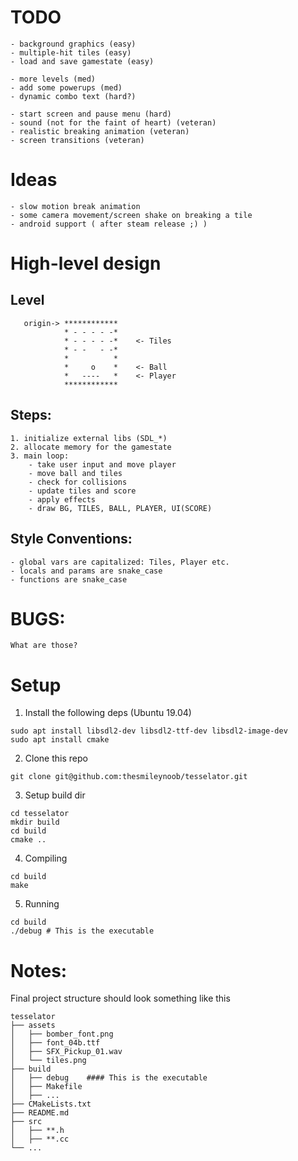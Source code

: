 # TODO
    - background graphics (easy)
    - multiple-hit tiles (easy)
    - load and save gamestate (easy)

    - more levels (med)
    - add some powerups (med)
    - dynamic combo text (hard?)

    - start screen and pause menu (hard)
    - sound (not for the faint of heart) (veteran)
    - realistic breaking animation (veteran)
    - screen transitions (veteran)



# Ideas
    - slow motion break animation
    - some camera movement/screen shake on breaking a tile
    - android support ( after steam release ;) )


# High-level design
## Level

       origin-> ************
                * - - - - -*
                * - - - - -*    <- Tiles
                * - -   - -*
                *          *
                *     o    *    <- Ball
                *   ----   *    <- Player
                ************

## Steps:
    1. initialize external libs (SDL_*)
    2. allocate memory for the gamestate
    3. main loop:
        - take user input and move player
        - move ball and tiles
        - check for collisions
        - update tiles and score
        - apply effects
        - draw BG, TILES, BALL, PLAYER, UI(SCORE)

## Style Conventions:
    - global vars are capitalized: Tiles, Player etc.
    - locals and params are snake_case
    - functions are snake_case

# BUGS:
    What are those?


# Setup
1. Install the following deps (Ubuntu 19.04)
```
sudo apt install libsdl2-dev libsdl2-ttf-dev libsdl2-image-dev
sudo apt install cmake
```

2. Clone this repo
```
git clone git@github.com:thesmileynoob/tesselator.git
```

3. Setup build dir
```
cd tesselator
mkdir build
cd build
cmake ..
```

4. Compiling
```
cd build
make
```

5. Running
```
cd build
./debug # This is the executable
```


# Notes:
Final project structure should look something like this

```
tesselator
├── assets
│   ├── bomber_font.png
│   ├── font_04b.ttf
│   ├── SFX_Pickup_01.wav
│   └── tiles.png
├── build
│   ├── debug    #### This is the executable
│   ├── Makefile
│   ├── ...
├── CMakeLists.txt
├── README.md
├── src
│   ├── **.h
│   ├── **.cc
└── ...

```
